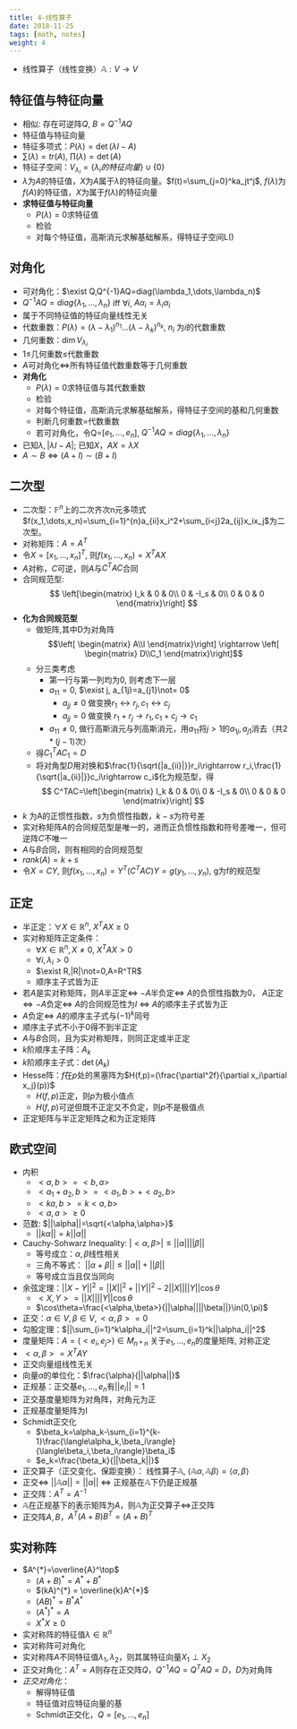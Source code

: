```yaml
---
title: 4-线性算子
date: 2018-11-25
tags: [math, notes]
weight: 4
---
```


* 线性算子（线性变换）$\mathbb{A}: V\rightarrow V$

## 特征值与特征向量

* 相似: 存在可逆阵$Q$, $B=Q^{-1}AQ$
* 特征值与特征向量
* 特征多项式：$P(\lambda) = \det(\lambda I-A)$
* $\sum(\lambda)=tr(A)$, $\prod(\lambda)=\det(A)$
* 特征子空间：$V_{\lambda_i}=\{\lambda_i的特征向量\}\cup\{0\}$
* $\lambda$为$A$的特征值，$X$为$A$属于$\lambda$的特征向量。$f(t)=\sum_{j=0}^ka_jt^j$, $f(\lambda)$为$f(A)$的特征值，$X$为属于$f(\lambda)$的特征向量
* **求特征值与特征向量**
  * $P(\lambda)=0$求特征值
  * 检验
  * 对每个特征值，高斯消元求解基础解系，得特征子空间L()

## 对角化

* 可对角化：$\exist Q,Q^{-1}AQ=diag(\lambda_1,\dots,\lambda_n)$
* $Q^{-1}AQ=diag\{\lambda_1,\dots,\lambda_n\}$ iff $\forall i$, $A\alpha_i=\lambda_i\alpha_i$
* 属于不同特征值的特征向量线性无关
* 代数重数：$P(\lambda)=(\lambda-\lambda_1)^{n_1}\dots(\lambda-\lambda_k)^{n_k}$, $n_i$ 为$i$的代数重数
* 几何重数：$\dim{V_{\lambda_i}}$
* $1\leq$几何重数$\leq$代数重数
* $A$可对角化$\iff$所有特征值代数重数等于几何重数
* **对角化**
  * $P(\lambda)=0$求特征值与其代数重数
  * 检验
  * 对每个特征值，高斯消元求解基础解系，得特征子空间的基和几何重数
  * 判断几何重数=代数重数
  * 若可对角化，令Q=[$e_1,\dots,e_n$], $Q^{-1}AQ=diag\{\lambda_1,\dots,\lambda_n\}$
* 已知$\lambda,|\lambda I-A|$; 已知$X$，$AX=\lambda X$
* $A\sim B\iff (A+I)\sim (B+I)$

## 二次型

* 二次型：$\mathbb{F}^n$上的二次齐次n元多项式$f(x_1,\dots,x_n)=\sum_{i=1}^{n}a_{ii}x_i^2+\sum_{i<j}2a_{ij}x_ix_j$为二次型。
* 对称矩阵：$A=A^T$ 
* 令$X=[x_1,\dots,x_n]^T$, 则$f(x_1,\dots,x_n)=X^TAX$
* $A$对称，$C$可逆，则$A$与$C^TAC$合同
* 合同规范型: 
  $$ \left[\begin{matrix} I_k & 0 & 0\\ 0 & -I_s & 0\\ 0 & 0 & 0 \end{matrix}\right] $$
* **化为合同规范型**
  * 做矩阵,其中D为对角阵
      $$\left[ \begin{matrix} A\\I \end{matrix}\right] \rightarrow \left[ \begin{matrix} D\\C_1 \end{matrix}\right]$$
  * 分三类考虑
    * 第一行与第一列均为0, 则考虑下一层
    * $a_{11}=0$, $\exist j, a_{1j}=a_{j1}\not= 0$
      * $a_{jj}\not=0$ 做变换$r_1\leftrightarrow r_j,c_1\leftrightarrow c_j$
      * $a_{jj}=0$ 做变换 $r_1+r_j\rightarrow r_1,c_1+c_j\rightarrow c_1$
    * $a_{11}\not= 0$, 做行高斯消元与列高斯消元，用$a_{11}$将$j>1$的$a_{1j},a_{j1}$消去（共$2*(j-1)$次）
  * 得$C_1^TAC_1=D$
  * 将对角型$D$用对换和$\frac{1}{\sqrt{|a_{ii}|}}r_i\rightarrow r_i,\frac{1}{\sqrt{|a_{ii}|}}c_i\rightarrow c_i$化为规范型，得
    $$ C^TAC=\left[\begin{matrix} I_k & 0 & 0\\ 0 & -I_s & 0\\ 0 & 0 & 0 \end{matrix}\right] $$
* $k$ 为A的正惯性指数，$s$为负惯性指数，$k-s$为符号差
* 实对称矩阵$A$的合同规范型是唯一的，进而正负惯性指数和符号差唯一，但可逆阵$C$不唯一
* $A$与$B$合同，则有相同的合同规范型
* $rank(A)=k+s$
* 令$X=CY$, 则$f(x_1,\dots,x_n)=Y^T(C^TAC)Y=g(y_1,\dots,y_n)$, g为f的规范型

## 正定

* 半正定：$\forall X\in\mathbb{R}^n$, $X^TAX\geq 0$
* 实对称矩阵正定条件：
  * $\forall X\in\mathbb{R}^n,X\not=0$, $X^TAX>0$
  * $\forall i,\lambda_i>0$
  * $\exist R,|R|\not=0,A=R^TR$
  * 顺序主子式皆为正
* 若$A$是实对称矩阵，则$A$半正定$\iff$ $-A$半负定$\iff$ $A$的负惯性指数为0， $A$正定$\iff -A$负定$\iff\ A$的合同规范性为$I$ $\iff$ $A$的顺序主子式皆为正
* $A$负定$\iff$ $A$的顺序主子式与$(-1)^k$同号
* 顺序主子式不小于0得不到半正定
* $A$与$B$合同，且为实对称矩阵，则同正定或半正定
* $k$阶顺序主子阵：$A_k$
* $k$阶顺序主子式：$\det(A_k)$
* Hesse阵：$f$在$p$处的黑塞阵为$H(f,p)=(\frac{\partial^2f}{\partial x_i\partial x_j}(p))$
  * $H(f,p)$正定，则$p$为极小值点
  * $H(f,p)$可逆但既不正定又不负定，则$p$不是极值点
* 正定矩阵与半正定矩阵之和为正定矩阵

## 欧式空间

* 内积
  * $<a,b>=<b,a>$
  * $<a_1+a_2,b>=<a_1,b>+<a_2,b>$
  * $<ka,b>=k<a,b>$
  * $<a,a>\geq0$
* 范数: $||\alpha||=\sqrt{<\alpha,\alpha>}$
  * $||k\alpha||=k||\alpha||$
* Cauchy-Sohwarz Inequality: $|<\alpha, \beta>|\leq||\alpha||||\beta||$
  * 等号成立：$\alpha,\beta$线性相关
  * 三角不等式： $||\alpha+\beta||\leq||\alpha||+||\beta||$
  * 等号成立当且仅当同向
* 余弦定理：$||X-Y||^2=||X||^2+||Y||^2-2||X||||Y||\cos\theta$
  * $<X,Y>=||X||||Y||\cos\theta$
  * $\cos\theta=\frac{<\alpha,\beta>}{||\alpha||||\beta||}\in(0,\pi)$
* 正交：$\alpha\in V,\beta\in V, <\alpha, \beta>=0$
* 勾股定理：$||\sum_{i=1}^k\alpha_i||^2=\sum_{i=1}^k||\alpha_i||^2$
* 度量矩阵：$A=(<e_i, e_j>)\in M_{n*n}$ 关于$e_1,\dots,e_n$的度量矩阵, 对称正定
* $<\alpha, \beta>=X^TAY$
* 正交向量组线性无关
* 向量$\alpha$的单位化：$\frac{\alpha}{||\alpha||}$
* 正规基：正交基$e_1,\dots,e_n$有$||e_i||=1$
* 正交基度量矩阵为对角阵，对角元为正
* 正规基度量矩阵为I
* Schmidt正交化
  * $\beta_k=\alpha_k-\sum_{i=1}^{k-1}\frac{\langle\alpha_k,\beta_i\rangle}{\langle\beta_i,\beta_i\rangle}\beta_i$
  * $e_k=\frac{\beta_k}{||\beta_k||}$
* 正交算子（正交变化、保距变换）： 线性算子$\mathbb{A}$, $\langle\mathbb{A}\alpha,\mathbb{A}\beta\rangle=\langle\alpha,\beta\rangle$
* 正交$\iff$ $||\mathbb{A}\alpha||=||\alpha||$ $\iff$ 正规基在$\mathbb{A}$下仍是正规基
* 正交阵：$A^T=A^{-1}$
* $\mathbb{A}$在正规基下的表示矩阵为$A$，则$\mathbb{A}$为正交算子$\iff$正交阵
* 正交阵$A,B$，$A^T(A+B)B^T=(A+B)^T$

## 实对称阵

* $A^{*}=\overline{A}^\top$
  * $(A+B)^{*} = A^{*} + B^{*}$
  * $(kA)^{*} = \overline{k}A^{*}$
  * $(AB)^* = B^*A^*$
  * $(A^*)^* = A$
  * $X^*X\geq0$
* 实对称阵的特征值$\lambda\in\mathbb{R}^n$
* 实对称阵可对角化
* 实对称阵$A$不同特征值$\lambda_1,\lambda_2$，则其属特征向量$X_1\perp X_2$
* 正交对角化：$A^T=A$则存在正交阵$Q$，$Q^{-1}AQ=Q^{T}AQ=D$，$D$为对角阵
* *正交对角化*：
  * 解得特征值
  * 特征值对应特征向量的基
  * Schmidt正交化，$Q=[e_1,\dots,e_n]$
